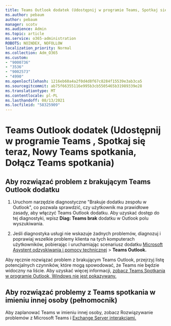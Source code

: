 ```yaml
---
title: Teams Outlook dodatek (Udostępnij w programie Teams, Spotkaj się z, Teams spotkania, Dołącz Teams spotkania)
ms.author: pebaum
author: pebaum
manager: scotv
ms.audience: Admin
ms.topic: article
ms.service: o365-administration
ROBOTS: NOINDEX, NOFOLLOW
localization_priority: Normal
ms.collection: Adm_O365
ms.custom:
- "9000736"
- "3536"
- "9002573"
- "4990"
ms.openlocfilehash: 1216eb60a4a2f0d4d8f67c8284f15539e3ab3ca5
ms.sourcegitcommit: ab75f66355116e995b3cb5505465b31989339e28
ms.translationtype: MT
ms.contentlocale: pl-PL
ms.lasthandoff: 08/13/2021
ms.locfileid: "58325909"
---
```

# <a name="teams-outlook-add-in-share-to-teams--meet-now-new-teams-meeting-join-teams-meeting"></a>Teams Outlook dodatek (Udostępnij w programie Teams , Spotkaj się teraz, Nowy Teams spotkania, Dołącz Teams spotkania)

## <a name="to-troubleshoot-a-missing-teams-outlook-add-in"></a>Aby rozwiązać problem z brakującym Teams Outlook dodatku

1. Uruchom narzędzie diagnostyczne "Brakuje dodatku zespołu w Outlook", co pozwala sprawdzić, czy użytkownik ma prawidłowe zasady, aby włączyć Teams Outlook dodatku. Aby uzyskać dostęp do tej diagnostyki, wpisz **Diag: Teams brak** dodatku w Outlook polu wyszukiwania.

1. Jeśli diagnostyka usługi nie wskazuje żadnych problemów, diagnozuj i poprawiaj wszelkie problemy klienta na tych komputerach użytkowników, pobierając i uruchamiając scenariusz dodatku [Microsoft Asystent odzyskiwania i pomocy technicznej](https://aka.ms/SaRA-TeamsAddInScenario)  >  **Teams Outlook.**

Aby ręcznie rozwiązać problem z brakującym Teams Outlook, przejrzyj listę potencjalnych czynników, które mogą spowodować, że Teams nie będzie widoczny na liście. Aby uzyskać więcej informacji, [zobacz Teams Spotkania w programie Outlook, Windows nie jest pokazywany.](https://docs.microsoft.com/microsoftteams/teams-add-in-for-outlook#teams-meeting-add-in-in-outlook-for-windows-does-not-show)

## <a name="to-troubleshoot-scheduling-a-teams-meeting-on-behalf-of-someone-else-delegate"></a>Aby rozwiązać problemy z Teams spotkania w imieniu innej osoby (pełnomocnik)

Aby zaplanować Teams w imieniu innej osoby, zobacz Rozwiązywanie problemów z Microsoft Teams i [Exchange Server interakcjami.](https://docs.microsoft.com/microsoftteams/troubleshoot/known-issues/teams-exchange-interaction-issue)
